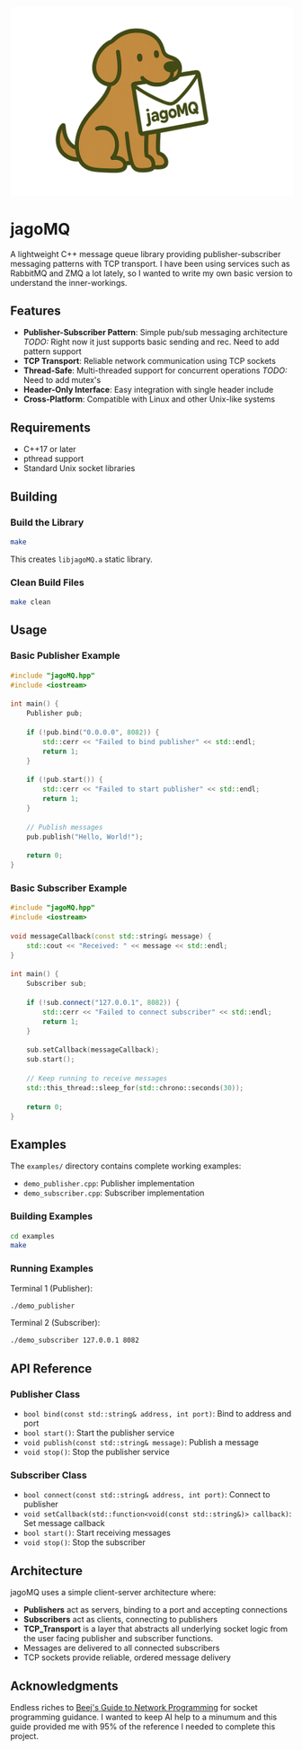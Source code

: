 ![](image/jagoMQ_whatdadogdoin.png)

# jagoMQ

A lightweight C++ message queue library providing publisher-subscriber messaging patterns with TCP transport. I have been using services such as RabbitMQ and ZMQ a lot lately, so I wanted to write my own basic version to understand the inner-workings.

## Features

- **Publisher-Subscriber Pattern**: Simple pub/sub messaging architecture *TODO:* Right now it just supports basic sending and rec. Need to add pattern support 
- **TCP Transport**: Reliable network communication using TCP sockets
- **Thread-Safe**: Multi-threaded support for concurrent operations *TODO:* Need to add mutex's
- **Header-Only Interface**: Easy integration with single header include
- **Cross-Platform**: Compatible with Linux and other Unix-like systems

## Requirements

- C++17 or later
- pthread support
- Standard Unix socket libraries

## Building

### Build the Library

```bash
make
```

This creates `libjagoMQ.a` static library.

### Clean Build Files

```bash
make clean
```

## Usage

### Basic Publisher Example

```cpp
#include "jagoMQ.hpp"
#include <iostream>

int main() {
    Publisher pub;
    
    if (!pub.bind("0.0.0.0", 8082)) {
        std::cerr << "Failed to bind publisher" << std::endl;
        return 1;
    }
    
    if (!pub.start()) {
        std::cerr << "Failed to start publisher" << std::endl;
        return 1;
    }
    
    // Publish messages
    pub.publish("Hello, World!");
    
    return 0;
}
```

### Basic Subscriber Example

```cpp
#include "jagoMQ.hpp"
#include <iostream>

void messageCallback(const std::string& message) {
    std::cout << "Received: " << message << std::endl;
}

int main() {
    Subscriber sub;
    
    if (!sub.connect("127.0.0.1", 8082)) {
        std::cerr << "Failed to connect subscriber" << std::endl;
        return 1;
    }
    
    sub.setCallback(messageCallback);
    sub.start();
    
    // Keep running to receive messages
    std::this_thread::sleep_for(std::chrono::seconds(30));
    
    return 0;
}
```

## Examples

The `examples/` directory contains complete working examples:

- `demo_publisher.cpp`: Publisher implementation
- `demo_subscriber.cpp`: Subscriber implementation

### Building Examples

```bash
cd examples
make
```

### Running Examples

Terminal 1 (Publisher):
```bash
./demo_publisher
```

Terminal 2 (Subscriber):
```bash
./demo_subscriber 127.0.0.1 8082
```

## API Reference

### Publisher Class

- `bool bind(const std::string& address, int port)`: Bind to address and port
- `bool start()`: Start the publisher service
- `void publish(const std::string& message)`: Publish a message
- `void stop()`: Stop the publisher service

### Subscriber Class

- `bool connect(const std::string& address, int port)`: Connect to publisher
- `void setCallback(std::function<void(const std::string&)> callback)`: Set message callback
- `bool start()`: Start receiving messages
- `void stop()`: Stop the subscriber

## Architecture

jagoMQ uses a simple client-server architecture where:

- **Publishers** act as servers, binding to a port and accepting connections
- **Subscribers** act as clients, connecting to publishers
- **TCP_Transport** is a layer that abstracts all underlying socket logic from the user facing publisher and subscriber functions.
- Messages are delivered to all connected subscribers
- TCP sockets provide reliable, ordered message delivery

## Acknowledgments

Endless riches to [Beej's Guide to Network Programming](https://beej.us/guide/bgnet/) for socket programming guidance. I wanted to keep AI help to a minumum and this guide provided me with 95% of the reference I needed to complete this project.